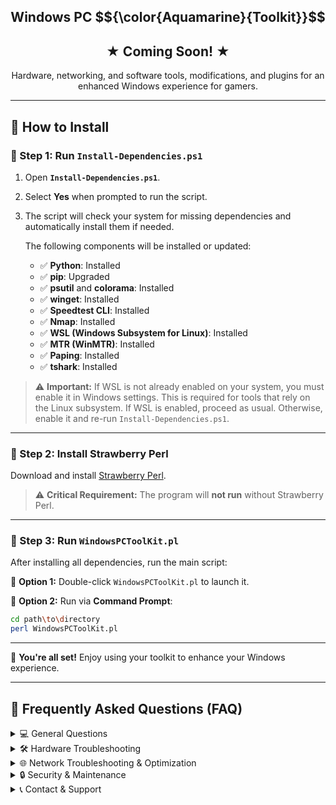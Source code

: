 <h1 align="center" style="font-size: 150%;">
  Windows PC $${\color{Aquamarine}{Toolkit}}$$
</h1>

<h2 align="center" style="font-size: 150%;">
  ★ Coming Soon! ★
</h2>

<p align="center">
  Hardware, networking, and software tools, modifications, and plugins for an enhanced Windows experience for gamers.
</p>

---

## 🚀 How to Install

### 🔹 Step 1: Run `Install-Dependencies.ps1`
1. Open **`Install-Dependencies.ps1`**.
2. Select **Yes** when prompted to run the script.
3. The script will check your system for missing dependencies and automatically install them if needed.

   The following components will be installed or updated:

   - ✅ **Python**: Installed  
   - ✅ **pip**: Upgraded  
   - ✅ **psutil** and **colorama**: Installed  
   - ✅ **winget**: Installed  
   - ✅ **Speedtest CLI**: Installed  
   - ✅ **Nmap**: Installed  
   - ✅ **WSL (Windows Subsystem for Linux)**: Installed  
   - ✅ **MTR (WinMTR)**: Installed  
   - ✅ **Paping**: Installed  
   - ✅ **tshark**: Installed  

> ⚠ **Important:** If WSL is not already enabled on your system, you must enable it in Windows settings. This is required for tools that rely on the Linux subsystem. If WSL is enabled, proceed as usual. Otherwise, enable it and re-run `Install-Dependencies.ps1`.

---

### 🔹 Step 2: Install Strawberry Perl
Download and install [Strawberry Perl](https://github.com/StrawberryPerl/Perl-Dist-Strawberry/releases/download/SP_54001_64bit_UCRT/strawberry-perl-5.40.0.1-64bit.msi).  

> ⚠ **Critical Requirement:** The program will **not run** without Strawberry Perl.

---

### 🔹 Step 3: Run `WindowsPCToolKit.pl`
After installing all dependencies, run the main script:

📌 **Option 1:** Double-click `WindowsPCToolKit.pl` to launch it.  

📌 **Option 2:** Run via **Command Prompt**:
   ```sh
   cd path\to\directory
   perl WindowsPCToolKit.pl
   ```

---

🎉 **You're all set!** Enjoy using your toolkit to enhance your Windows experience.

<hr>

## 📌 Frequently Asked Questions (FAQ)

<details>
  <summary>💻 General Questions</summary>

  **Q1: What is this toolkit used for?**  
  A1: This toolkit is designed for PC maintenance, troubleshooting, and optimization. It includes features for hardware diagnostics, network troubleshooting, software repair, system security, and more.

  **Q2: Do I need administrator privileges to run this script?**  
  A2: Yes, the script automatically checks for administrator rights. If it is not run with elevated privileges, it will relaunch itself using PowerShell with elevation.

  **Q3: Does this script work on all versions of Windows?**  
  A3: The toolkit is designed for Windows 10 and Windows 11. Some features may not work on older versions.

</details>

<details>
  <summary>🛠 Hardware Troubleshooting</summary>

  **Q4: How does the Hard Drive Health Check work?**  
  A4: It uses Windows Management Instrumentation (WMI) to check the status of connected disk drives and reports whether they are in good condition.

  **Q5: Can the USB Device Troubleshooting tool fix all USB issues?**  
  A5: It helps identify and resolve common USB problems, such as driver issues and connectivity problems. However, if a USB device is physically damaged, this tool will not fix it.

</details>

<details>
  <summary>🌐 Network Troubleshooting & Optimization</summary>

  **Q6: What does the "Clear DNS Cache" feature do?**  
  A6: It flushes the DNS cache to remove outdated domain name resolution data, which can help resolve connectivity issues.

  **Q7: How does the "Reset Network" feature work?**  
  A7: It resets the Winsock catalog and the TCP/IP stack, which can resolve many internet and connectivity problems.

  **Q8: How does the DNS Benchmark tool help me?**  
  A8: The tool tests multiple DNS servers (e.g., Google, Cloudflare, NextDNS) and recommends the fastest DNS for your internet connection.

</details>

<details>
  <summary>🔒 Security & Maintenance</summary>

  **Q9: Can this script scan for malware?**  
  A9: Yes, it offers options for quick/full virus scans and links to online scanning tools like VirusTotal.

  **Q10: What does "Check System Logs for Past Events" do?**  
  A10: It retrieves recent system logs to help diagnose issues.

</details>

<details>
  <summary>📞 Contact & Support</summary>

  💬 Need help or have questions? Join our official Discord server for support and discussions!  
  👉 [**Join the Discord Community**](https://discord.gg/btPcajnDs5)

</details>
